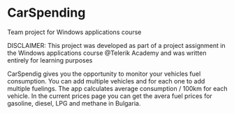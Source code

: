 # CarSpending
Team project for Windows applications course

DISCLAIMER: This project was developed as part of a project assignment in the Windows applications course @Telerik Academy and was written entirely for learning purposes

CarSpendig gives you the opportunity to monitor your vehicles fuel consumption. You can add multiple vehicles and for each one to add multiple fuelings. The app calculates average consumption / 100km for each vehicle. In the current prices page you can get the avera fuel prices for gasoline, diesel, LPG and methane  in Bulgaria.
